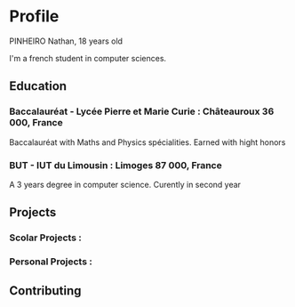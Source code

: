 # Profile

PINHEIRO Nathan, 18 years old

I'm a french student in computer sciences.

## Education

### Baccalauréat - Lycée Pierre et Marie Curie : Châteauroux 36 000, France
Baccalauréat with Maths and Physics spécialities. 
Earned with hight honors

### BUT - IUT du Limousin : Limoges 87 000, France
A 3 years degree in computer science. Curently in second year

## Projects

### Scolar Projects :

### Personal Projects :

## Contributing
